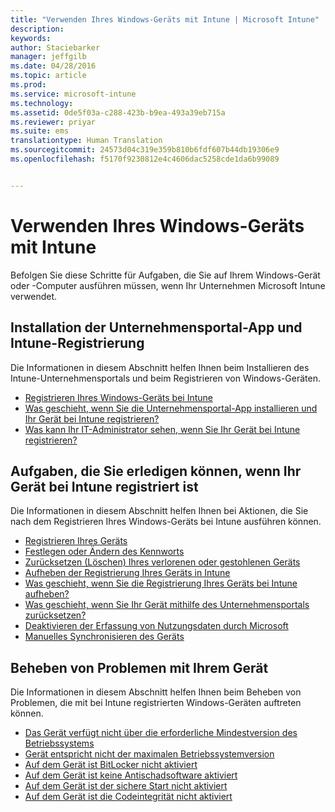 ```yaml
---
title: "Verwenden Ihres Windows-Geräts mit Intune | Microsoft Intune"
description: 
keywords: 
author: Staciebarker
manager: jeffgilb
ms.date: 04/28/2016
ms.topic: article
ms.prod: 
ms.service: microsoft-intune
ms.technology: 
ms.assetid: 0de5f03a-c288-423b-b9ea-493a39eb715a
ms.reviewer: priyar
ms.suite: ems
translationtype: Human Translation
ms.sourcegitcommit: 24573d04c319e359b810b6fdf607b44db19306e9
ms.openlocfilehash: f5170f9230812e4c4606dac5258cde1da6b99089


---
```


# Verwenden Ihres Windows-Geräts mit Intune

Befolgen Sie diese Schritte für Aufgaben, die Sie auf Ihrem Windows-Gerät oder -Computer ausführen müssen, wenn Ihr Unternehmen Microsoft Intune verwendet.

## Installation der Unternehmensportal-App und Intune-Registrierung

Die Informationen in diesem Abschnitt helfen Ihnen beim Installieren des Intune-Unternehmensportals und beim Registrieren von Windows-Geräten.

- [Registrieren Ihres Windows-Geräts bei Intune](enroll-your-device-in-intune-windows.md)
- [Was geschieht, wenn Sie die Unternehmensportal-App installieren und Ihr Gerät bei Intune registrieren?](what-happens-if-you-install-the-company-portal-app-and-enroll-your-device-in-intune-windows.md)
- [Was kann Ihr IT-Administrator sehen, wenn Sie Ihr Gerät bei Intune registrieren?](what-can-your-it-administrator-see-when-you-enroll-your-device-in-intune-windows.md)

## Aufgaben, die Sie erledigen können, wenn Ihr Gerät bei Intune registriert ist

Die Informationen in diesem Abschnitt helfen Ihnen bei Aktionen, die Sie nach dem Registrieren Ihres Windows-Geräts bei Intune ausführen können.

- [Registrieren Ihres Geräts](encrypt-your-device-windows.md)
- [Festlegen oder Ändern des Kennworts](set-or-change-your-password-windows.md)
- [Zurücksetzen (Löschen) Ihres verlorenen oder gestohlenen Geräts](reset-erase-your-lost-or-stolen-device-windows.md)
- [Aufheben der Registrierung Ihres Geräts in Intune](unenroll-your-device-from-intune-windows.md)
- [Was geschieht, wenn Sie die Registrierung Ihres Geräts bei Intune aufheben?](what-happens-if-you-unenroll-your-device-from-intune-windows.md)
- [Was geschieht, wenn Sie Ihr Gerät mithilfe des Unternehmensportals zurücksetzen?](what-happens-if-you-reset-your-device-using-the-company-portal-windows.md)
- [Deaktivieren der Erfassung von Nutzungsdaten durch Microsoft](turn-off-microsoft-usage-data-collection-windows.md)
- [Manuelles Synchronisieren des Geräts](sync-your-device-manually-windows.md)

## Beheben von Problemen mit Ihrem Gerät

Die Informationen in diesem Abschnitt helfen Ihnen beim Beheben von Problemen, die mit bei Intune registrierten Windows-Geräten auftreten können.

- [Das Gerät verfügt nicht über die erforderliche Mindestversion des Betriebssystems](device-doesnt-have-the-required-minimum-operating-system-version-windows.md)
- [Gerät entspricht nicht der maximalen Betriebssystemversion](device-doesnt-comply-with-maximum-operating-system-version-windows.md)
- [Auf dem Gerät ist BitLocker nicht aktiviert](device-doesnt-have-bitlocker-enabled-windows.md)
- [Auf dem Gerät ist keine Antischadsoftware aktiviert](device-doesnt-have-antimalware-software-enabled-windows.md)
- [Auf dem Gerät ist der sichere Start nicht aktiviert](device-doesnt-have-secure-boot-enabled-windows.md)
- [Auf dem Gerät ist die Codeintegrität nicht aktiviert](device-doesnt-have-code-integrity-enabled-windows.md)





<!--HONumber=Jun16_HO5-->



